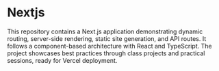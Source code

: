 # Nextjs
This repository contains a Next.js application demonstrating dynamic routing, server-side rendering, static site generation, and API routes. It follows a component-based architecture with React and TypeScript. The project showcases best practices through class projects and practical sessions, ready for Vercel deployment.
